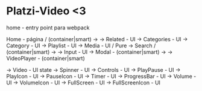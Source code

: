 # Platzi-Video <3

home - entry point para webpack

Home - página / (container|smart)
-> <!-- Layout - UI -->
-> Related - UI
-> Categories - UI
-> Category - UI
-> Playlist - UI
-> Media - UI / Pure
-> Search / (container|smart)
-> <!-- Search Layout UI -->
-> Input - UI
-> Modal - (container|smart)
-> <!-- Layout - UI -->
-> VideoPlayer - (container|smart)

<!-- Layout -->

-> Video - UI state
-> Spinner - UI
-> Controls - UI
-> PlayPause - UI
-> PlayIcon - UI
-> PauseIcon - UI
-> Timer - UI
-> ProgressBar - UI
-> Volume - UI
-> VolumeIcon - UI
-> FullScreen - UI
-> FullScreenIcon - UI
